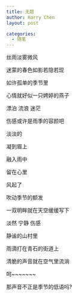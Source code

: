 ```yaml
---
title: 无题
author: Harry Chen
layout: post

categories:
  - 随笔
---
```


丝雨淡雾微风

迷蒙的春色如影若隐若现

如许孤单的季节里

心情就好似一只娉婷的燕子

漂泊 流浪 迷茫

伤感或许是雨季的容颜吧

淡淡的

凝到眉上

融入雨中

留在心里

风起了

吹动季节的额发

一双明眸就在天空缓缓写下

淡然 宁静 伤感

静谧的山村里

雨滴打在青石的街道上

清脆的声音就在空气里流淌

呵~~~~~~~

那声音不正是季节的低语吗?
